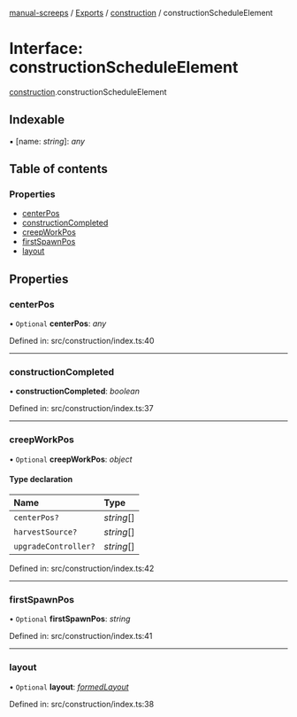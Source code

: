 [manual-screeps](../README.md) / [Exports](../modules.md) / [construction](../modules/construction.md) / constructionScheduleElement

# Interface: constructionScheduleElement

[construction](../modules/construction.md).constructionScheduleElement

## Indexable

▪ [name: *string*]: *any*

## Table of contents

### Properties

- [centerPos](construction.constructionscheduleelement.md#centerpos)
- [constructionCompleted](construction.constructionscheduleelement.md#constructioncompleted)
- [creepWorkPos](construction.constructionscheduleelement.md#creepworkpos)
- [firstSpawnPos](construction.constructionscheduleelement.md#firstspawnpos)
- [layout](construction.constructionscheduleelement.md#layout)

## Properties

### centerPos

• `Optional` **centerPos**: *any*

Defined in: src/construction/index.ts:40

___

### constructionCompleted

• **constructionCompleted**: *boolean*

Defined in: src/construction/index.ts:37

___

### creepWorkPos

• `Optional` **creepWorkPos**: *object*

#### Type declaration

| Name | Type |
| :------ | :------ |
| `centerPos?` | *string*[] |
| `harvestSource?` | *string*[] |
| `upgradeController?` | *string*[] |

Defined in: src/construction/index.ts:42

___

### firstSpawnPos

• `Optional` **firstSpawnPos**: *string*

Defined in: src/construction/index.ts:41

___

### layout

• `Optional` **layout**: [*formedLayout*](../modules/construction.md#formedlayout)

Defined in: src/construction/index.ts:38
